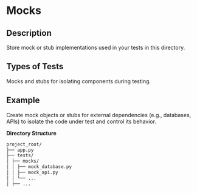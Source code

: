 # Mocks

## Description

Store mock or stub implementations used in your tests in this directory.

## Types of Tests 

Mocks and stubs for isolating components during testing.

## Example

 Create mock objects or stubs for external dependencies (e.g., databases, APIs) to isolate the code under test and control its behavior.

**Directory Structure** 

```bash
project_root/
├── app.py
├── tests/
│ ├── mocks/
│ │ ├── mock_database.py
│ │ ├── mock_api.py
│ │ └── ...
│ ├── ...
```